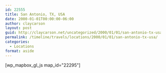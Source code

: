 ```yaml
---
id: 22555
title: San Antonio, TX, USA
date: 2000-01-01T00:00:00-06:00
author: claycarson
layout: post
guid: http://claycarson.net/uncategorized/2000/01/01/san-antonio-tx-usa/
permalink: /timeline/travels/locations/2000/01/01/san-antonio-tx-usa/
categories:
  - Locations
format: aside
---
```

<div class="media-details"></div>

[wp_mapbox_gl_js map_id="22295"]